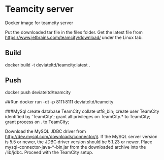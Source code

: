 # Teamcity server
Docker image for teamcity server

Put the downloaded tar file in the files folder. Get the latest file from https://www.jetbrains.com/teamcity/download/ under the Linux tab.

## Build
docker build -t deviateltd/teamcity:latest  .

## Push
docker push deviateltd/teamcity

##Run
docker run -dt -p 8111:8111 deviateltd/teamcity

###MySql
create database TeamCity collate utf8_bin;
create user TeamCity identified by 'TeamCity';
grant all privileges on TeamCity.* to TeamCity;
grant process on *.* to TeamCity;

Download the MySQL JDBC driver from http://dev.mysql.com/downloads/connector/j/. If the MySQL server version is 5.5 or newer, the JDBC driver version should be 5.1.23 or newer.
Place mysql-connector-java-*-bin.jar from the downloaded archive into the <TeamCity Data Directory>/lib/jdbc. Proceed with the TeamCity setup.